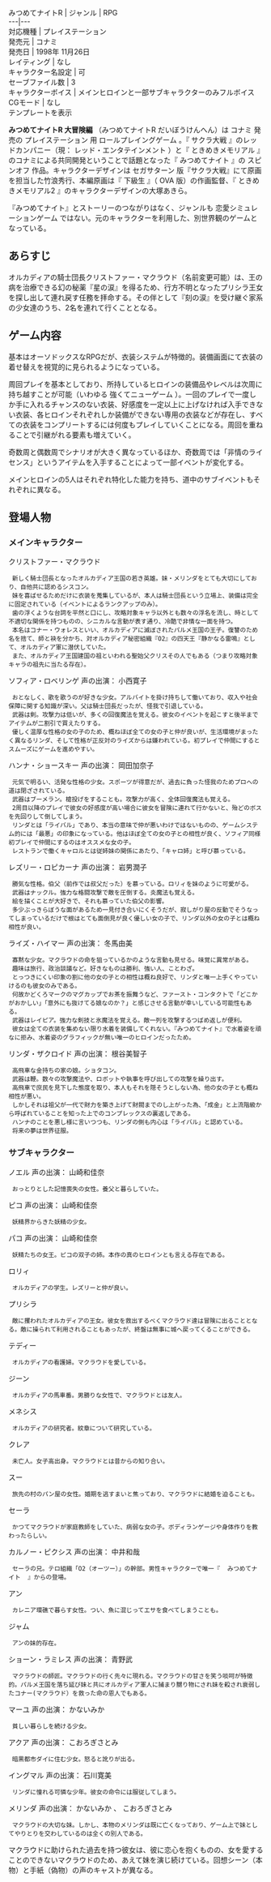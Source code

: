 みつめてナイトR  |  ジャンル  |  RPG   
---|---  
対応機種  |  プレイステーション   
発売元  |  コナミ   
発売日  |  1998年  11月26日   
レイティング  |  なし   
キャラクター名設定  |  可   
セーブファイル数  |  3   
キャラクターボイス  |  メインヒロインと一部サブキャラクターのみフルボイス   
CGモード  |  なし   
テンプレートを表示  
  
**みつめてナイトR 大冒険編** （みつめてナイトR だいぼうけんへん）は  コナミ  発売の  プレイステーション  用  ロールプレイングゲーム
。『  サクラ大戦  』のレッドカンパニー（現：  レッド・エンタテインメント  ）と『  ときめきメモリアル
』のコナミによる共同開発ということで話題となった『  みつめてナイト  』の  スピンオフ  作品。キャラクターデザインは  セガサターン
版『サクラ大戦』にて原画を担当した竹浪秀行、本編原画は『  下級生  』（  OVA  版）の作画監督、『  ときめきメモリアル2
』のキャラクターデザインの大塚あきら。

『みつめてナイト』とストーリーのつながりはなく、ジャンルも  恋愛シミュレーションゲーム
ではない。元のキャラクターを利用した、別世界観のゲームとなっている。

##  あらすじ  

オルカディアの騎士団長クリストファー・マクラウド（名前変更可能）は、王の病を治療できる幻の秘薬『星の涙』を得るため、行方不明となったプリシラ王女を探し出して連れ戻す任務を拝命する。その伴として『刻の涙』を受け継ぐ家系の少女達のうち、2名を連れて行くこととなる。

##  ゲーム内容  

基本はオーソドックスなRPGだが、衣装システムが特徴的。装備画面にて衣装の着せ替えを視覚的に見られるようになっている。

周回プレイを基本としており、所持しているヒロインの装備品やレベルは次周に持ち越すことが可能（いわゆる  強くてニューゲーム
）。一回のプレイで一度しか手に入れるチャンスのない衣装、好感度を一定以上に上げなければ入手できない衣装、各ヒロインそれぞれしか装備ができない専用の衣装などが存在し、すべての衣装をコンプリートするには何度もプレイしていくことになる。周回を重ねることで引継がれる要素も増えていく。

奇数周と偶数周でシナリオが大きく異なっているほか、奇数周では「非情のライセンス」というアイテムを入手することによって一部イベントが変化する。

メインヒロインの5人はそれぞれ特化した能力を持ち、道中のサブイベントもそれぞれに異なる。

##  登場人物  

###  メインキャラクター  

クリストファー・マクラウド

     新しく騎士団長となったオルカディア王国の若き英雄。妹・メリンダをとても大切にしており、自他共に認めるシスコン。 
     妹を喜ばせるためだけに衣装を蒐集しているが、本人は騎士団長という立場上、装備は完全に固定されている（イベントによるランクアップのみ）。 
     歯の浮くような台詞を平然と口にし、攻略対象キャラ以外とも数々の浮名を流し、時として不適切な関係を持つものの、シニカルな言動が表す通り、冷酷で非情な一面を持つ。 
     本名はコナー・ウォレスといい、オルカディアに滅ぼされたパルメ王国の王子。復讐のため名を捨て、師と袂を分かち、対オルカディア秘密組織『O2』の四天王『静かなる雷鳴』として、オルカディア軍に潜伏していた。 
     また、オルカディア王国建国の祖といわれる聖始父クリスその人でもある（つまり攻略対象キャラの祖先に当たる存在）。 
ソフィア・ロベリンゲ 声の出演：  小西寛子

     おとなしく、歌を歌うのが好きな少女。アルバイトを掛け持ちして働いており、収入や社会保障に関する知識が深い。父は騎士団長だったが、怪我で引退している。 
     武器は剣。攻撃力は低いが、多くの回復魔法を覚える。彼女のイベントを起こすと後半までアイテムが二割引で買えたりする。 
     優しく温厚な性格の女の子のため、概ねほぼ全ての女の子と仲が良いが、生活環境がまったく異なるリンダ、そして性格が正反対のライズからは嫌われている。初プレイで仲間にするとスムーズにゲームを進めやすい。 
ハンナ・ショースキー 声の出演：  岡田加奈子

     元気で明るい、活発な性格の少女。スポーツが得意だが、過去に負った怪我のためプロへの道は閉ざされている。 
     武器はブーメラン。槍投げをすることも。攻撃力が高く、全体回復魔法も覚える。 
     2周目以降のプレイで彼女の好感度が高い場合に彼女を冒険に連れて行かないと、殆どのボスを先回りして倒してしまう。 
     リンダとは「ライバル」であり、本当の意味で仲が悪いわけではないものの、ゲームシステム的には「最悪」の印象になっている。他はほぼ全ての女の子との相性が良く、ソフィア同様初プレイで仲間にするのはオススメな女の子。 
     レストランで働くキャロルとは従姉妹の関係にあたり、「キャロ姉」と呼び慕っている。 
レズリー・ロピカーナ 声の出演：  岩男潤子

     勝気な性格。伯父（前作では叔父だった）を慕っている。ロリィを妹のように可愛がる。 
     武器はナックル。強力な格闘攻撃で敵を圧倒する。炎魔法も覚える。 
     絵を描くことが大好きで、それも慕っていた伯父の影響。 
     多少ぶっきらぼうな面があるため一見付き合いにくそうだが、寂しがり屋の反動でそうなってしまっているだけで根はとても面倒見が良く優しい女の子で、リンダ以外の女の子とは概ね相性が良い。 
ライズ・ハイマー 声の出演：  冬馬由美

     寡黙な少女。マクラウドの命を狙っているかのような言動も見せる。味覚に異常がある。 
     趣味は旅行、政治談議など。好きなものは勝利、強い人、ことわざ。 
     とっつきにくい印象の割に他の女の子との相性は概ね良好で、リンダと唯一上手くやっていけるのも彼女のみである。 
     何故かどくろマークのマグカップでお茶を振舞うなど、ファースト・コンタクトで「どこかがおかしい」「意外にも抜けてる娘なのか？」と感じさせる言動が幸いしている可能性もある。 
     武器はレイピア。強力な剣技と氷魔法を覚える。敵一列を攻撃するつばめ返しが便利。 
     彼女は全ての衣装を集めない限り水着を装備してくれない。『みつめてナイト』で水着姿を頑なに拒み、水着姿のグラフィックが無い唯一のヒロインだったため。 
リンダ・ザクロイド 声の出演：  根谷美智子

     高飛車な金持ちの家の娘。ショタコン。 
     武器は鞭。数々の攻撃魔法や、ロボットや執事を呼び出しての攻撃を繰り出す。 
     高飛車で庶民を見下した態度を取り、本人もそれを隠そうとしない為、他の女の子とも概ね相性が悪い。 
     しかしそれは祖父が一代で財力を築き上げて財閥までのし上がった為、「成金」と上流階級から呼ばれていることを知った上でのコンプレックスの裏返しである。 
     ハンナのことを悪し様に言いつつも、リンダの側も内心は「ライバル」と認めている。 
     将来の夢は世界征服。 

###  サブキャラクター  

ノエル 声の出演：  山崎和佳奈

     おっとりとした記憶喪失の女性。養父と暮らしていた。 
ピコ 声の出演：  山崎和佳奈

     妖精界からきた妖精の少女。 
パコ 声の出演：  山崎和佳奈

     妖精たちの女王。ピコの双子の姉。本作の真のヒロインとも言える存在である。 
ロリィ

     オルカディアの学生。レズリーと仲が良い。 
プリシラ

     敵に攫われたオルカディアの王女。彼女を救出するべくマクラウド達は冒険に出ることとなる。敵に操られて利用されることもあったが、終盤は無事に城へ戻ってくることができる。 
テディー

     オルカディアの看護婦。マクラウドを愛している。 
ジーン

     オルカディアの馬車番。男勝りな女性で、マクラウドとは友人。 
メネシス

     オルカディアの研究者。紋章について研究している。 
クレア

     未亡人。女子高出身。マクラウドとは昔からの知り合い。 
スー

     旅先の村のパン屋の女性。婚期を逃すまいと焦っており、マクラウドに結婚を迫ることも。 
セーラ

     かつてマクラウドが家庭教師をしていた、病弱な女の子。ボディランゲージや身体作りを教わったらしい。 
カルノー・ピクシス 声の出演：  中井和哉

     セーラの兄。テロ組織「O2（オーツー）」の幹部。男性キャラクターで唯一『  みつめてナイト  』からの登場。 
アン

     カレニア環礁で暮らす女性。つい、魚に混じってエサを食べてしまうことも。 
ジャム

     アンの妹的存在。 
ショーン・ラミレス 声の出演：  青野武

     マクラウドの師匠。マクラウドの行く先々に現れる。マクラウドの甘さを笑う啖呵が特徴的。パルメ王国を落ち延び妹と共にオルカディア軍人に捕まり嬲り物にされ妹を殺され衰弱したコナー(マクラウド）を救った命の恩人でもある。 
マーユ 声の出演：  かないみか

     貧しい暮らしを続ける少女。 
アクア 声の出演：  こおろぎさとみ

     暗黒都市ダイに住む少女。怒ると訛りが出る。 
イングマル 声の出演：  石川寛美

     リンダに憧れる可憐な少年。彼女の命令には服従してしまう。 
メリンダ 声の出演：  かないみか  、  こおろぎさとみ

     マクラウドの大切な妹。しかし、本物のメリンダは既に亡くなっており、ゲーム上で妹としてやりとりを交わしているのは全くの別人である。 

マクラウドに助けられた過去を持つ彼女は、彼に恋心を抱くものの、女を愛することのできないマクラウドのため、あえて妹を演じ続けている。回想シーン（本物）と手紙（偽物）の声のキャストが異なる。

